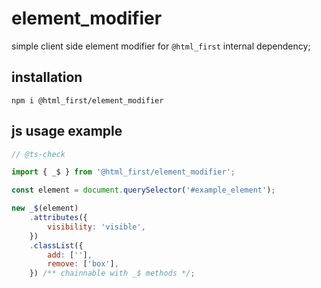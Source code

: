 # element_modifier

simple client side element modifier for `@html_first` internal dependency;

## installation

```shell
npm i @html_first/element_modifier
```

## js usage example

```js
// @ts-check

import { _$ } from '@html_first/element_modifier';

const element = document.querySelector('#example_element');

new _$(element)
	.attributes({
		visibility: 'visible',
	})
	.classList({
		add: [''],
		remove: ['box'],
	}) /** chainnable with _$ methods */;
```
